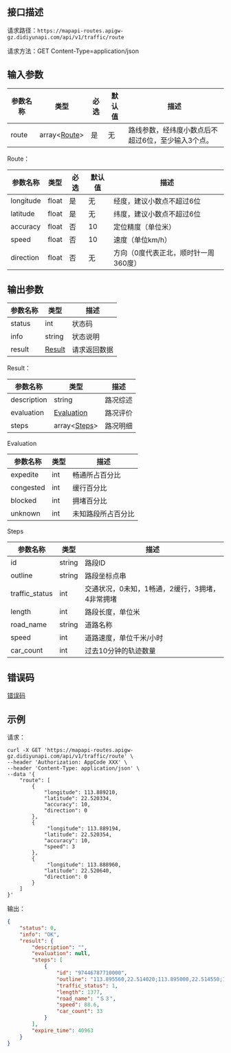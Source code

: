 ## 接口描述
请求路径：`https://mapapi-routes.apigw-gz.didiyunapi.com/api/v1/traffic/route`

请求方法：GET Content-Type=application/json
## 输入参数
|参数名称 | 类型 | 必选 | 默认值 | 描述|
|--------|-----|-----|-----|-----|
|route | array<[Route](#Route)>| 是 | 无 |路线参数，经纬度小数点后不超过6位，至少输入3个点。|

<span id="Route"></span>
Route：

|参数名称 | 类型 | 必选  | 默认值 |  描述|
|--------|-----|-----|-----|-----|
|longitude  | float  | 是   | 无 | 经度，建议小数点不超过6位 |
|latitude   | float  | 是   | 无 | 纬度，建议小数点不超过6位 |
|accuracy   | float  | 否   | 10 | 定位精度（单位米）|
|speed      | float  | 否   | 10 | 速度（单位km/h）|
|direction  | float  | 否   | 无 | 方向（0度代表正北，顺时针一周360度）|

## 输出参数
|参数名称  | 类型 | 描述|
|--------|-----|-----|
|status | int  |状态码 |
|info|string|状态说明	|
|result | [Result](#Result)|请求返回数据 |

<span id="Result"></span>
Result：

|参数名称  | 类型 | 描述 |
|--------|-----|-----|
|description   | string                      |路况综述 |
|evaluation    |  [Evaluation](#Evaluation)  |路况评价 |
|steps         |  array<[Steps](#Steps)>     |路况明细 |

<span id="Evaluation"></span>
Evaluation

|参数名称  | 类型 | 描述 |
|--------|-----|-----|
|expedite  | int  |畅通所占百分比|
|congested | int  |缓行百分比 |
|blocked   | int  |拥堵百分比 |
|unknown   | int  |未知路段所占百分比 |

<span id="Steps"></span>
Steps

|参数名称  | 类型 | 描述 |
|--------|-----|-----|
|id                 | string    |路段ID|
|outline            | string    |路段坐标点串|
|traffic_status     | int       |交通状况，0未知，1畅通，2缓行，3拥堵，4非常拥堵 |
|length             | int       |路段长度，单位米|
|road_name          | string    |道路名称|
|speed              | int       |道路速度，单位千米/小时|
|car_count          | int       |过去10分钟的轨迹数量|

## 错误码
[错误码](/static/apimarket-docs/services/地图/错误码.md#errorCode)

## 示例

请求：
``` shell
curl -X GET 'https://mapapi-routes.apigw-gz.didiyunapi.com/api/v1/traffic/route' \
--header 'Authorization: AppCode XXX' \
--header 'Content-Type: application/json' \
--data '{
    "route": [
        {
            "longitude": 113.889210,
            "latitude": 22.520334,
            "accuracy": 10,
            "direction": 0
        },
        {
             "longitude": 113.889194,
            "latitude": 22.520354,
            "accuracy": 10,
            "speed": 3 
        },
        {
             "longitude": 113.888960,
            "latitude": 22.520640,
            "direction": 0
        }
    ]
}'
```
输出：
``` json
{
    "status": 0,
    "info": "OK",
    "result": {
        "description": "",
        "evaluation": null,
        "steps": [
            {
                "id": "97446787710000",
                "outline": "113.895560,22.514020;113.895000,22.514550;113.894830,22.514700;113.894720,22.514780;113.894570,22.514930;113.894280,22.515180;113.894110,22.515320;113.892490,22.516780;113.892000,22.517280;113.891590,22.517690;113.891560,22.517720;113.891500,22.517780;113.890560,22.518730;113.889750,22.519670;113.889730,22.519700;113.889350,22.520160;113.889280,22.520250;113.888960,22.520640;113.888190,22.521690;113.887470,22.522750;113.887180,22.523230;113.887030,22.523500",
                "traffic_status": 1,
                "length": 1377,
                "road_name": "Ｓ３",
                "speed": 88.6,
                "car_count": 33
            }
        ],
        "expire_time": 40963
    }
}
```
